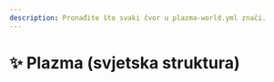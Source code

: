 ```yaml
---
description: Pronađite što svaki čvor u plazma-world.yml znači.
---
```


# ✨ Plazma (svjetska struktura)
